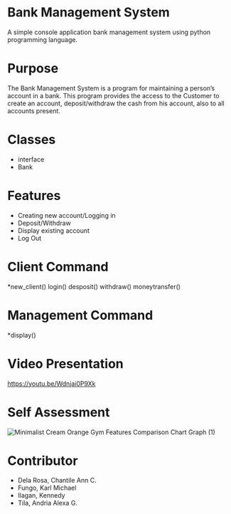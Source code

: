 # Bank Management System

A simple console application bank management system using python programming language.
 
# Purpose

The Bank Management System is a program for maintaining a person’s account in a bank. This program provides the access to the Customer to create an account, deposit/withdraw the cash from his account, also to all accounts present.

# Classes

* interface
* Bank

# Features

* Creating new account/Logging in 
* Deposit/Withdraw
* Display existing account
* Log Out

# Client Command
*new_client() login() desposit() withdraw() moneytransfer()

# Management Command
*display()

# Video Presentation

https://youtu.be/Wdnjai0P9Xk

# Self Assessment

![Minimalist Cream Orange Gym Features Comparison Chart Graph (1)](https://user-images.githubusercontent.com/119095700/206964022-58dc43da-5715-44b3-ae71-cf28721fbc2a.png)


# Contributor
* Dela Rosa, Chantile Ann C.
* Fungo, Karl Michael
* Ilagan, Kennedy
* Tila, Andria Alexa G.
